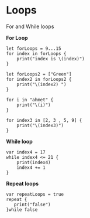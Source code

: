 # Loops
For and While loops


**For Loop**
```
let forLoops = 9...15
for index in forLoops {
    print("index is \(index)")
}
```
```
let forLoops2 = ["Green"]
for index2 in forLoops2 {
    print("\(index2) ")
}
```

```
for i in "ahmet" {
    print("\(i)")
}
```

```
for index3 in [2, 3 , 5, 9] {
    print("\(index3)")
}
```

**While loop**
```
var index4 = 17
while index4 <= 21 {
    print(index4)
    index4 += 1
}
```

**Repeat loops**
```
var repeatLoops = true
repeat {
   print("false")
}while false
```
